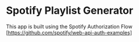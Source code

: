 # Spotify Playlist Generator

This app is built using the Spotify Authorization Flow [https://github.com/spotify/web-api-auth-examples]